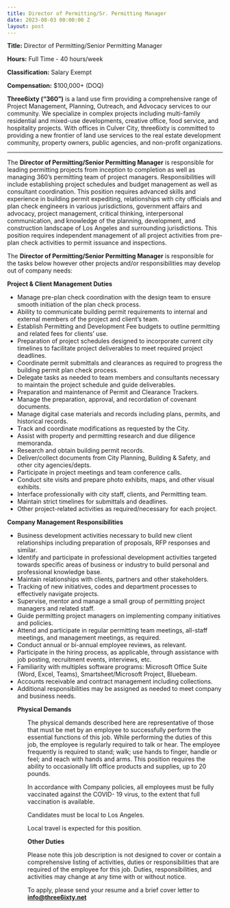 ```yaml
---
title: Director of Permitting/Sr. Permitting Manager
date: 2023-08-03 00:00:00 Z
layout: post
---
```


**Title:** Director of Permitting/Senior Permitting Manager

**Hours:** Full Time - 40 hours/week

**Classification:** Salary Exempt
 
**Compensation:** $100,000+ (DOQ)

**Three6ixty (“360”)** is a land use firm providing a comprehensive range of Project Management, Planning, Outreach, and Advocacy services to our community. We specialize in complex projects including multi-family residential and mixed-use developments, creative office, food service, and hospitality projects. With offices in Culver City, three6ixty is committed to providing a new frontier of land use services to the real estate development community, property owners, public agencies, and non-profit organizations.

<hr />

The **Director of Permitting/Senior Permitting Manager** is responsible for leading permitting projects from inception to completion as well as managing 360’s permitting team of project managers.  Responsibilities will include establishing project schedules and budget management as well as consultant coordination. This position requires advanced skills and experience in building permit expediting, relationships with city officials and plan check engineers in various jurisdictions, government affairs and advocacy, project management, critical thinking, interpersonal communication, and knowledge of the planning, development, and construction landscape of Los Angeles and surrounding jurisdictions. This position requires independent management of all project activities from pre-plan check activities to permit issuance and inspections. 

The **Director of Permitting/Senior Permitting Manager** is responsible for the tasks below however other projects and/or responsibilities may develop out of company needs: 

**Project & Client Management Duties**

<ul>
<li>Manage pre-plan check coordination with the design team to ensure smooth initiation of the plan check process. </li>
<li>Ability to communicate building permit requirements to internal and external members of the project and client’s team. </li>
<li>Establish Permitting and Development Fee budgets to outline permitting and related fees for clients’ use.</li>
<li>Preparation of project schedules designed to incorporate current city timelines to facilitate project deliverables to meet required project deadlines. </li>
<li>Coordinate permit submittals and clearances as required to progress the building permit plan check process.</li>
<li>Delegate tasks as needed to team members and consultants necessary to maintain the project schedule and guide deliverables.</li>
<li>Preparation and maintenance of Permit and Clearance Trackers.</li>
<li>Manage the preparation, approval, and recordation of covenant documents. </li>
<li>Manage digital case materials and records including plans, permits, and historical records.</li>
<li>Track and coordinate modifications as requested by the City. </li>
<li>Assist with property and permitting research and due diligence memoranda.</li>
<li>Research and obtain building permit records.</li>
<li>Deliver/collect documents from City Planning, Building & Safety, and other city agencies/depts.</li>
<li>Participate in project meetings and team conference calls.</li>
<li>Conduct site visits and prepare photo exhibits, maps, and other visual exhibits.</li>
<li>Interface professionally with city staff, clients, and Permitting team.</li>
<li>Maintain strict timelines for submittals and deadlines. </li>
<li>Other project-related activities as required/necessary for each project.</li>
</ul>

**Company Management Responsibilities**

<ul>
<li>Business development activities necessary to build new client relationships including preparation of proposals, RFP responses and similar. </li>
<li>Identify and participate in professional development activities targeted towards specific areas of business or industry to build personal and professional knowledge base.  </li>
<li>Maintain relationships with clients, partners and other stakeholders.</li>
<li>Tracking of new initiatives, codes and department processes to effectively navigate projects.</li>
<li>Supervise, mentor and manage a small group of permitting project managers and related staff.</li>
<li>Guide permitting project managers on implementing company initiatives and policies.</li>
<li>Attend and participate in regular permitting team meetings, all-staff meetings, and management meetings, as required. </li>
<li>Conduct annual or bi-annual employee reviews, as relevant.</li>
<li>Participate in the hiring process, as applicable, through assistance with job posting, recruitment events, interviews, etc.</li>
<li>Familiarity with multiples software programs:  Microsoft Office Suite (Word, Excel, Teams), Smartsheet/Microsoft Project, Bluebeam.
<li>Accounts receivable and contract management including collections.
<li>Additional responsibilities may be assigned as needed to meet company and business needs.</li>


**Physical Demands**

<ul>
The physical demands described here are representative of those that must be met by an employee to successfully perform the essential functions of this job. While performing the duties of this job, the employee is regularly required to talk or hear. The employee frequently is required to stand; walk; use hands to finger, handle or feel; and reach with hands and arms. This position requires the ability to occasionally lift office products and supplies, up to 20 pounds.

In accordance with Company policies, all employees must be fully vaccinated against the COVID- 19 virus, to the extent that full vaccination is available.

Candidates must be local to Los Angeles.

Local travel is expected for this position.

**Other Duties**

Please note this job description is not designed to cover or contain a comprehensive listing of activities, duties or responsibilities that are required of the employee for this job. Duties, responsibilities, and activities may change at any time with or without notice.

To apply, please send your resume and a brief cover letter to <a href="mailto:info@three6ixty.net">**info@three6ixty.net**</a>